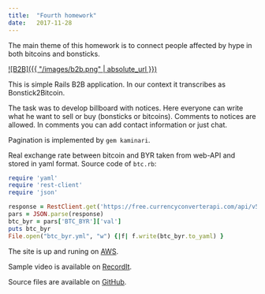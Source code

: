```yaml
---
title:  "Fourth homework"
date:   2017-11-28
---
```

The main theme of this homework is to connect people affected by hype in both bitcoins and bonsticks.

[![B2B]({{ "/images/b2b.png" | absolute_url }})][AWS]

This is simple Rails B2B application. In our context it transcribes as Bonstick2Bitcoin.

The task was to develop billboard with notices.
Here everyone can write what he want to sell or buy (bonsticks or bitcoins).
Comments to notices are allowed. In comments you can add contact information or just chat.

Pagination is implemented by `gem kaminari`.

Real exchange rate between bitcoin and BYR taken from web-API and stored in yaml format.
Source code of `btc.rb`:
```ruby
require 'yaml'
require 'rest-client'
require 'json'

response = RestClient.get('https://free.currencyconverterapi.com/api/v5/convert?q=BTC_BYR&compact=y')
pars = JSON.parse(response)
btc_byr = pars['BTC_BYR']['val']
puts btc_byr
File.open("btc_byr.yml", "w") {|f| f.write(btc_byr.to_yaml) }
```

The site is up and runing on [AWS][AWS].

Sample video is available on [RecordIt][RecordIt].

Source files are available on [GitHub][GitHub].

[AWS]: http://ec2-18-217-123-149.us-east-2.compute.amazonaws.com/
[RecordIt]: http://recordit.co/9ogkqbJSKX
[GitHub]: https://github.com/dmlaziuk/bsuir-courses/tree/dm-homework-4/2017/DmLaziuk/b2b
